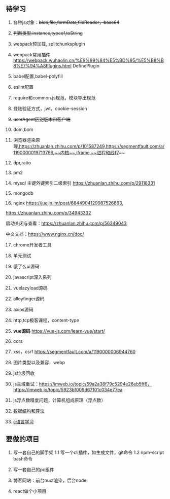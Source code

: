## 待学习
1. 各种js对象：~~blob,file,formData,fileReader，base64~~

2. ~~判断类型:instance,typeof,toString~~

3. webpack预加载, splitchunksplugin

4. webpack常用插件 https://webpack.wuhaolin.cn/%E9%99%84%E5%BD%95/%E5%B8%B8%E7%94%A8Plugins.html DefinePlugin

5. babel配置,babel-polyfill

6. eslint配置

7. require和common.js规范，模块导出规范

8. 登陆验证方式，jwt，cookie-session

9. ~~userAgent区别版本和客户端~~

10. dom,bom

11. 浏览器渲染原理,https://zhuanlan.zhihu.com/p/101587249,https://segmentfault.com/a/1190000019713766,~~内核~~,iframe,~~进程和线程~~

12. dpr,ratio

13. pm2

14. mysql
主键外键索引二级索引
https://zhuanlan.zhihu.com/p/29118331

15. mongodb

16. nginx 
https://juejin.im/post/6844904129987526663,

https://zhuanlan.zhihu.com/p/34943332

启动关闭与查看：https://zhuanlan.zhihu.com/p/56349043

中文文档：https://www.nginx.cn/doc/

17. chrome开发者工具

18. 单元测试

19. 饿了么ui源码

20. javascript深入系列 

21. vuelazyload源码

22. alloyfinger源码

23. axios源码

24. http,tcp极客课程，content-type

25. **vue源码** https://vue-js.com/learn-vue/start/


26. cors

27. xss，csrf
https://segmentfault.com/a/1190000006944760

28. 图片类型以及兼容，webp

29. js垃圾回收

30. js主域重试：https://imweb.io/topic/59a2a38f79c5294e26eb5ff6，https://imweb.io/topic/5923bf009d67101c034e77ea

31. js浮点数精度问题，计算机组成原理（浮点数）

32. [数据结构和算法](https://labuladong.gitbook.io/algo/)

33. [c语言学习](https://www.lanqiao.cn/courses/57)

## 要做的项目
1. 写一套自己的脚手架
1.1 写一个cli插件，如生成文件，git命令
1.2 npm-script bash命令

3. 写一套自己的pc组件

4. 博客网站：前台nuxt渲染，后台node

5. react做个小项目

